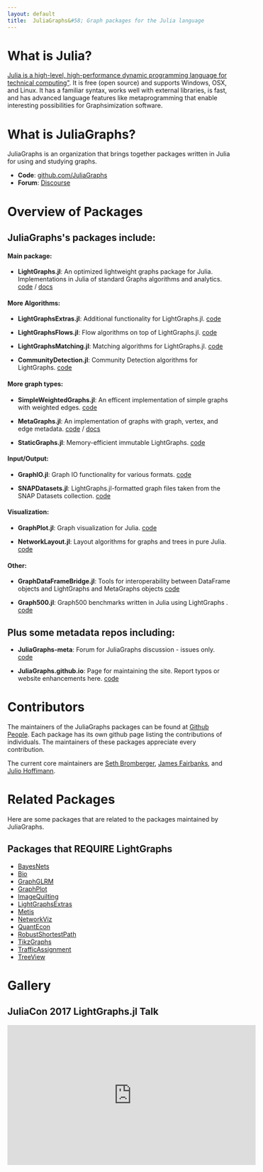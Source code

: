 ```yaml
---
layout: default
title:  JuliaGraphs&#58; Graph packages for the Julia language
---
```


# What is Julia?
[Julia is a high-level, high-performance dynamic programming language for technical computing"](http://julialang.org).
It is free (open source) and supports Windows, OSX, and Linux. It has a familiar
syntax, works well with external libraries, is fast, and has advanced language
features like metaprogramming that enable interesting possibilities for
Graphsimization software.


# What is JuliaGraphs?
JuliaGraphs is an organization that brings together packages written in Julia
for using and studying graphs.

<!-- - **Overview**: [presentation]() and [workshop](https://www.youtube.com/watch?v=nnL7yLMVu6c) from JuliaCon 2015 -->
- **Code**: [github.com/JuliaGraphs](http://github.com/JuliaGraphs)
- **Forum**: [Discourse](https://discourse.julialang.org/c/domain/Graphs)

# Overview of Packages

## JuliaGraphs's packages include:

#### Main package:

- **LightGraphs.jl**: An optimized lightweight graphs package for Julia.
Implementations in Julia of standard Graphs algorithms and analytics.
[code](https://github.com/JuliaGraphs/LightGraphs.jl) / [docs](https://juliagraphs.github.io/LightGraphs.jl/latest/)

#### More Algorithms:

- **LightGraphsExtras.jl**: Additional functionality for LightGraphs.jl.
[code](https://github.com/JuliaGraphs/LightGraphsExtras.jl)

- **LightGraphsFlows.jl**: Flow algorithms on top of LightGraphs.jl.
 [code](https://github.com/JuliaGraphs/LightGraphsFlows.jl)

- **LightGraphsMatching.jl**: Matching algorithms for LightGraphs.jl.
 [code](https://github.com/JuliaGraphs/LightGraphsMatching.jl)

- **CommunityDetection.jl**: Community Detection algorithms for LightGraphs.
[code](https://github.com/JuliaGraphs/CommunityDetection.jl)

#### More graph types:

- **SimpleWeightedGraphs.jl**: An efficent implementation of simple graphs
with weighted edges.
[code](https://github.com/JuliaGraphs/SimpleWeightedGraphs.jl)

- **MetaGraphs.jl**: An implementation of graphs with graph, vertex, and
edge metadata.
[code](https://github.com/JuliaGraphs/MetaGraphs.jl) / [docs](https://juliagraphs.github.io/MetaGraphs.jl/latest/)

- **StaticGraphs.jl**: Memory-efficient immutable LightGraphs.
[code](https://github.com/JuliaGraphs/StaticGraphs.jl)

#### Input/Output:

- **GraphIO.jl**: Graph IO functionality for various formats.
[code](https://github.com/JuliaGraphs/GraphIO.jl)

- **SNAPDatasets.jl**: LightGraphs.jl-formatted graph files taken from the SNAP Datasets collection.
[code](https://github.com/JuliaGraphs/SNAPDatasets.jl)

#### Visualization:

- **GraphPlot.jl**: Graph visualization for Julia.
[code](https://github.com/JuliaGraphs/GraphPlot.jl)

- **NetworkLayout.jl**: Layout algorithms for graphs and trees in pure Julia.
[code](https://github.com/JuliaGraphs/NetworkLayout.jl)

#### Other:

- **GraphDataFrameBridge.jl**: Tools for interoperability between DataFrame objects and LightGraphs and MetaGraphs objects
[code](https://github.com/JuliaGraphs/GraphDataFrameBridge.jl)

- **Graph500.jl**:  Graph500 benchmarks written in Julia using LightGraphs .
[code](https://github.com/JuliaGraphs/Graph500.jl)


## Plus some metadata repos including:

- **JuliaGraphs-meta**: Forum for JuliaGraphs discussion - issues only.
[code](https://github.com/JuliaGraphs/JuliaGraphs-meta)

- **JuliaGraphs.github.io**: Page for maintaining the site. Report typos or website enhancements here.
[code](https://github.com/JuliaGraphs/JuliaGraphs.github.io)

# Contributors

The maintainers of the JuliaGraphs packages can be found at [Github People](https://github.com/orgs/JuliaGraphs/people). Each package has its own github page listing the contributions of individuals. The maintainers of these packages appreciate every contribution.

The current core maintainers are [Seth Bromberger](https://github.com/sbromberger), [James Fairbanks](https://github.com/jpfairbanks), and [Julio Hoffimann](https://github.com/juliohm).

# Related Packages

Here are some packages that are related to the packages maintained by JuliaGraphs.

## Packages that REQUIRE LightGraphs

- [BayesNets](https://github.com/sisl/BayesNets.jl)
- [Bio](https://github.com/BioJulia/Bio.jl)
- [GraphGLRM](https://github.com/mihirparadkar/GraphGLRM.jl)
- [GraphPlot](https://github.com/JuliaGraphs/GraphPlot.jl)
- [ImageQuilting](https://github.com/juliohm/ImageQuilting.jl)
- [LightGraphsExtras](https://github.com/JuliaGraphs/LightGraphsExtras.jl)
- [Metis](https://github.com/JuliaSparse/Metis.jl)
- [NetworkViz](https://github.com/abhijithanilkumar/NetworkViz.jl)
- [QuantEcon](https://github.com/QuantEcon/QuantEcon.jl)
- [RobustShortestPath](https://github.com/chkwon/RobustShortestPath.jl)
- [TikzGraphs](https://github.com/sisl/TikzGraphs.jl)
- [TrafficAssignment](https://github.com/chkwon/TrafficAssignment.jl)
- [TreeView](https://github.com/dpsanders/TreeView.jl)


# Gallery
## JuliaCon 2017 LightGraphs.jl Talk

<iframe width="560" height="315" src="https://www.youtube.com/embed/MFD-qmApXl8" frameborder="0" allowfullscreen></iframe>

